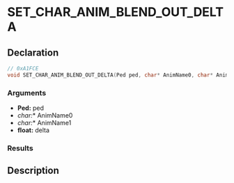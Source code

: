 # SET_CHAR_ANIM_BLEND_OUT_DELTA

## Declaration
```cpp
// 0xA1FCE
void SET_CHAR_ANIM_BLEND_OUT_DELTA(Ped ped, char* AnimName0, char* AnimName1, float delta);
```

### Arguments
- **Ped:** ped
- **char*:** AnimName0
- **char*:** AnimName1
- **float:** delta

### Results

## Description

